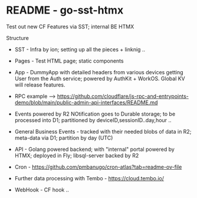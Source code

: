 # README - go-sst-htmx
Test out new CF Features via SST; internal BE HTMX

Structure

- SST - Infra by ion; setting up all the pieces + linknig ..

- Pages - Test HTML page; static components

- App - DummyApp with detailed headers from various devices getting User from the Auth service; powered by AuthKit + WorkOS. Global KV will release features.

- RPC example --> https://github.com/cloudflare/js-rpc-and-entrypoints-demo/blob/main/public-admin-api-interfaces/README.md

- Events powered by R2 NOtification goes to Durable storage; to be processed into D1; partitioned by deviceID,sessionID..day,hour ..

- General Business Events - tracked with their needed blobs of data in R2; meta-data via D1; partition by day (UTC)

- API - Golang powered backend; with "internal" portal powered by HTMX; deployed in Fly; libsql-server backed by R2

- Cron - https://github.com/pmbanugo/cron-atlas?tab=readme-ov-file

- Further data processing with Tembo - https://cloud.tembo.io/

- WebHook - CF hook ..

